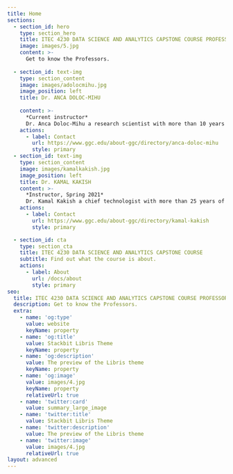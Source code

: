 ```yaml
---
title: Home
sections:
  - section_id: hero
    type: section_hero
    title: ITEC 4230 DATA SCIENCE AND ANALYTICS CAPSTONE COURSE PROFESSORS
    image: images/5.jpg
    content: >-
      Get to know the Professors.
    
  - section_id: text-img
    type: section_content
    image: images/adolocmihu.jpg
    image_position: left
    title: Dr. ANCA DOLOC-MIHU 
    
    content: >-
      *Current instructor*
      Dr. Anca Doloc-Mihu a research scientist with more than 10 years of experience as a Postdoctoral Fellow at Emory University
    actions:
      - label: Contact
        url: https://www.ggc.edu/about-ggc/directory/anca-doloc-mihu
        style: primary
  - section_id: text-img
    type: section_content
    image: images/kamalkakish.jpg
    image_position: left
    title: Dr. KAMAL KAKISH 
    content: >-
      *Instructor, Spring 2021*
      Dr. Kamal Kakish a chief technologist with more than 25 years of experience in IT strategic planning and leadership.
    actions:
      - label: Contact
        url: https://www.ggc.edu/about-ggc/directory/kamal-kakish
        style: primary

  - section_id: cta
    type: section_cta
    title: ITEC 4230 DATA SCIENCE AND ANALYTICS CAPSTONE COURSE
    subtitle: Find out what the course is about.
    actions:
      - label: About
        url: /docs/about
        style: primary
seo:
  title: ITEC 4230 DATA SCIENCE AND ANALYTICS CAPSTONE COURSE PROFESSORS
  description: Get to know the Professors.
  extra:
    - name: 'og:type'
      value: website
      keyName: property
    - name: 'og:title'
      value: Stackbit Libris Theme
      keyName: property
    - name: 'og:description'
      value: The preview of the Libris theme
      keyName: property
    - name: 'og:image'
      value: images/4.jpg
      keyName: property
      relativeUrl: true
    - name: 'twitter:card'
      value: summary_large_image
    - name: 'twitter:title'
      value: Stackbit Libris Theme
    - name: 'twitter:description'
      value: The preview of the Libris theme
    - name: 'twitter:image'
      value: images/4.jpg
      relativeUrl: true
layout: advanced
---
```

